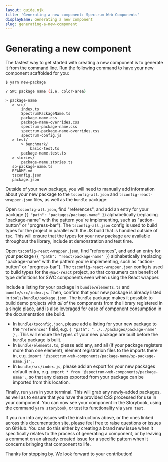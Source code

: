 ```yaml
---
layout: guide.njk
title: 'Generating a new component: Spectrum Web Components'
displayName: Generating a new component
slug: generating-a-new-component
---
```


# Generating a new component

The fastest way to get started with creating a new component is to generate it from the command line. Run the following command to have your new component scaffolded for you:

```bash
$ yarn new-package

? SWC package name (i.e. color-area)
```

```
> package-name
   > src/
       index.ts
       SpectrumPackageName.ts
       package-name.css
       package-name-overrides.css
       spectrum-package-name.css
       spectrum-package-name-overrides.css
       spectrum-config.js
   > test/
       > benchmark/
           basic-test.ts
       package-name.test.ts
   > stories/
       package-name.stories.ts
   sp-package-name.ts
   README.md
   tsconfig.json
   package.json
```

Outside of your new package, you will need to manually add information about your new package to the `tsconfig-all.json` and `tsconfig-react-wrapper.json` files, as well as the `bundle` package:

Open `tsconfig-all.json`, find "references", and add an entry for your package (`{ "path": "packages/package-name" }`) alphabetically (replacing "package-name" with the pattern you're implementing, such as "action-button" or "progress-bar"). The `tsconfig-all.json` config is used to build types for the project in parallel with the JS build that is handled outside of `tsc`. This will ensure that the types for your new package are available throughout the library, include at demonstration and test time.

Open `tsconfig-react-wrapper.json`, find "references", and add an entry for your package (`{ "path": "react/package-name" }`) alphabetically (replacing "package-name" with the pattern you're implementing, such as "action-button" or "progress-bar"). The `tsconfig-react-wrapper.json` config is used to build types for the `@swc-react` project, so that consumers can benefit of type definitions for SWC components even when using the React wrapper.

Include a listing for your package in `bundle/elements.ts` and `bundle/src/index.js`. Then, confirm that your new package is already listed in `tools/bundle/package.json`. The `bundle` package makes it possible to build demo projects with _all_ of the components from the library registered in a single place, and is also leveraged for ease of component consumption in the documentation site build.

-   In `bundle/tsconfig.json`, please add a listing for your new package to the `"references"` field, e.g. `{ "path": "../../packages/package-name" },`. This will ensure the types of your new package are built before the `bundle` package is built.
-   In `bundle/elements.ts`, please add any, and all (if your package registers more than one element), element registration files to the imports there in, e.g. `import '@spectrum-web-components/package-name/sp-package-name.js';`.
-   In `bundle/src/index.js`, please add an export for your new packages default entry, e.g. `export * from '@spectrum-web-components/package-name';`, so that any classes exported from your package can be imported from this location.

Finally, run `yarn` in your terminal. This will grab any newly-added packages, as well as to ensure that you have the provided CSS processed for use in your component. You can now see your component in the Storybook, using the command `yarn storybook`, or test its functionality via `yarn test`.

If you run into any issues with the instructions above, or the ones linked across this documentation site, please feel free to <sp-link href="https://github.com/adobe/spectrum-web-components/discussions" target="_blank">raise questions</sp-link> or <sp-link href="https://github.com/adobe/spectrum-web-components/issues" target="_blank">issues</sp-link> on GitHub. You can do this either by creating a brand new issue when it specifically relates to the process of generating a component, or by leaving a comment on an already-created issue for a specific pattern when it concerns bringing that component to life.

Thanks for stopping by. We look forward to your contribution!
